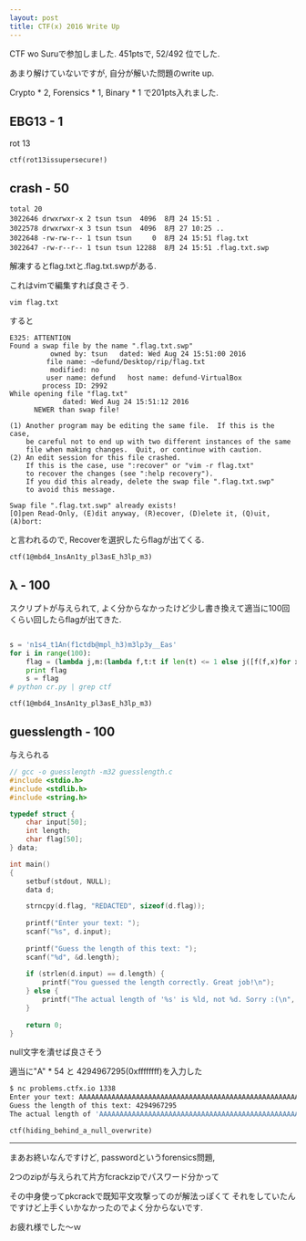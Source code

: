 ```yaml
---
layout: post
title: CTF(x) 2016 Write Up
---
```


CTF wo Suruで参加しました. 451ptsで, 52/492 位でした.

あまり解けていないですが, 自分が解いた問題のwrite up.

Crypto * 2, Forensics * 1, Binary * 1 で201pts入れました.

## EBG13 - 1

rot 13

`ctf(rot13issupersecure!)`

## crash - 50
```
total 20
3022646 drwxrwxr-x 2 tsun tsun  4096  8月 24 15:51 .
3022578 drwxrwxr-x 3 tsun tsun  4096  8月 27 10:25 ..
3022648 -rw-rw-r-- 1 tsun tsun     0  8月 24 15:51 flag.txt
3022647 -rw-r--r-- 1 tsun tsun 12288  8月 24 15:51 .flag.txt.swp
```

解凍するとflag.txtと.flag.txt.swpがある.

これはvimで編集すれば良さそう.

```
vim flag.txt
```

すると

```
E325: ATTENTION
Found a swap file by the name ".flag.txt.swp"
          owned by: tsun   dated: Wed Aug 24 15:51:00 2016
         file name: ~defund/Desktop/rip/flag.txt
          modified: no
         user name: defund   host name: defund-VirtualBox
        process ID: 2992
While opening file "flag.txt"
             dated: Wed Aug 24 15:51:12 2016
      NEWER than swap file!

(1) Another program may be editing the same file.  If this is the case,
    be careful not to end up with two different instances of the same
    file when making changes.  Quit, or continue with caution.
(2) An edit session for this file crashed.
    If this is the case, use ":recover" or "vim -r flag.txt"
    to recover the changes (see ":help recovery").
    If you did this already, delete the swap file ".flag.txt.swp"
    to avoid this message.

Swap file ".flag.txt.swp" already exists!
[O]pen Read-Only, (E)dit anyway, (R)ecover, (D)elete it, (Q)uit, (A)bort:
```

と言われるので, Recoverを選択したらflagが出てくる.

`ctf(1@mbd4_1nsAn1ty_pl3asE_h3lp_m3)`

## λ - 100

スクリプトが与えられて, よく分からなかったけど少し書き換えて適当に100回くらい回したらflagが出てきた.

```python

s = 'n1s4_t1An(f1ctdb@mpl_h3)m3lp3y__Eas'
for i in range(100):
    flag = (lambda j,m:(lambda f,t:t if len(t) <= 1 else j([f(f,x)for x in m(j,m(reversed,(lambda s:zip(*[iter(s)]*(len(s)/2)))(t+"\x01"*(len(t)%2))))]))(lambda f,t:t if len(t) <= 1 else j([f(f,x)for x in m(j,m(reversed,(lambda s: zip(*[iter(s)]*(len(s)/2)))(t+"\x01"*(len(t)%2))))]), s))(''.join,map).replace("\x01","")
    print flag
    s = flag
# python cr.py | grep ctf

```

`ctf(1@mbd4_1nsAn1ty_pl3asE_h3lp_m3)`

## guesslength - 100

与えられる
```c
// gcc -o guesslength -m32 guesslength.c
#include <stdio.h>
#include <stdlib.h>
#include <string.h>

typedef struct {
    char input[50];
    int length;
    char flag[50];
} data;

int main()
{
    setbuf(stdout, NULL);
    data d;

    strncpy(d.flag, "REDACTED", sizeof(d.flag));
    
    printf("Enter your text: ");
    scanf("%s", d.input);
    
    printf("Guess the length of this text: ");
    scanf("%d", &d.length);
    
    if (strlen(d.input) == d.length) {
        printf("You guessed the length correctly. Great job!\n");
    } else {
        printf("The actual length of '%s' is %ld, not %d. Sorry :(\n", d.input, strlen(d.input), d.length);
    }
    
    return 0;
}
```

null文字を潰せば良さそう

適当に"A" * 54 と 4294967295(0xffffffff)を入力した

```bash
$ nc problems.ctfx.io 1338
Enter your text: AAAAAAAAAAAAAAAAAAAAAAAAAAAAAAAAAAAAAAAAAAAAAAAAAAAAAA
Guess the length of this text: 4294967295
The actual length of 'AAAAAAAAAAAAAAAAAAAAAAAAAAAAAAAAAAAAAAAAAAAAAAAAAAAA???ctf(hiding_behind_a_null_overwrite)' is 91, not 2147483647. Sorry :(
```

`ctf(hiding_behind_a_null_overwrite)`

----------------

まあお終いなんですけど, passwordというforensics問題,

2つのzipが与えられて片方fcrackzipでパスワード分かって

その中身使ってpkcrackで既知平文攻撃ってのが解法っぽくて それをしていたんですけど上手くいかなかったのでよく分からないです.

お疲れ様でした〜ｗ
